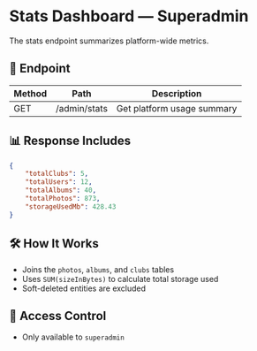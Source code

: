 # Stats Dashboard — Superadmin

The stats endpoint summarizes platform-wide metrics.

## 📌 Endpoint

| Method | Path         | Description                |
| ------ | ------------ | -------------------------- |
| GET    | /admin/stats | Get platform usage summary |

## 📊 Response Includes

```json
{
    "totalClubs": 5,
    "totalUsers": 12,
    "totalAlbums": 40,
    "totalPhotos": 873,
    "storageUsedMb": 428.43
}
```

## 🛠 How It Works

-   Joins the `photos`, `albums`, and `clubs` tables
-   Uses `SUM(sizeInBytes)` to calculate total storage used
-   Soft-deleted entities are excluded

## 🔐 Access Control

-   Only available to `superadmin`
